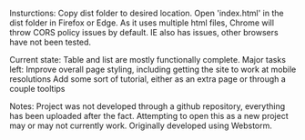 Insturctions:
Copy dist folder to desired location.
Open 'index.html' in the dist folder in Firefox or Edge. As it uses multiple html files, Chrome will throw CORS policy issues by default. IE also has issues, other browsers have not been tested.

Current state:
Table and list are mostly functionally complete.
Major tasks left:
Improve overall page styling, including getting the site to work at mobile resolutions
Add some sort of tutorial, either as an extra page or through a couple tooltips

Notes:
Project was not developed through a github repository, everything has been uploaded after the fact. Attempting to open this as a new project may or may not currently work. Originally developed using Webstorm.
